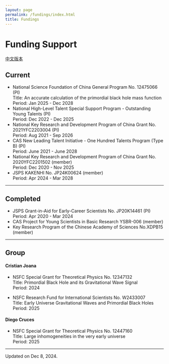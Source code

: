 ```yaml
---
layout: page
permalink: /fundings/index.html
title: Fundings
---
```


# Funding Support

[中文版本](https://stonepi.github.io/file/fundings-zh/)

## Current

- National Science Foundation of China General Program No. 12475066 (PI) <br>Title: An accurate calculation of the primordial black hole mass function<br>Period: Jan 2025 - Dec 2028
- National High-Level Talent Special Support Program - Outstanding Young Talents (PI) <br>Period: Dec 2022 - Dec 2025
- National Key Research and Development Program of China Grant No. 2021YFC2203004 (PI) <br>Period: Aug 2021 - Sep 2026
- CAS New Leading Talent Initiative - One Hundred Talents Program (Type B) (PI) <br>Period: June 2021 - June 2028
- National Key Research and Development Program of China Grant No. 2020YFC2201502 (member) <br>Period: Dec 2020 - Nov 2025
- JSPS KAKENHI No. JP24K00624 (member) <br>Period: Apr 2024 - Mar 2028

---

## Completed

- JSPS Grant-in-Aid for Early-Career Scientists No. JP20K14461 (PI) <br>Period: Apr 2020 - Mar 2024
- CAS Project for Young Scientists in Basic Research YSBR-006 (member)
- Key Research Program of the Chinese Academy of Sciences No.XDPB15 (member)

---

## Group

#### Cristian Joana

- NSFC Special Grant for Theoretical Physics No. 12347132<br>Title: Primordial Black Hole and its Gravitational Wave Signal<br>Period: 2024

- NSFC Research Fund for International Scientists No. W2433007<br>Title: Early Universe Gravitational Waves and Primordial Black Holes<br>Period: 2025

#### Diego Cruces

- NSFC Special Grant for Theoretical Physics No. 12447160<br>Title: Large inhomogeneities in the very early universe<br>Period: 2025

---

Updated on Dec 8, 2024.

